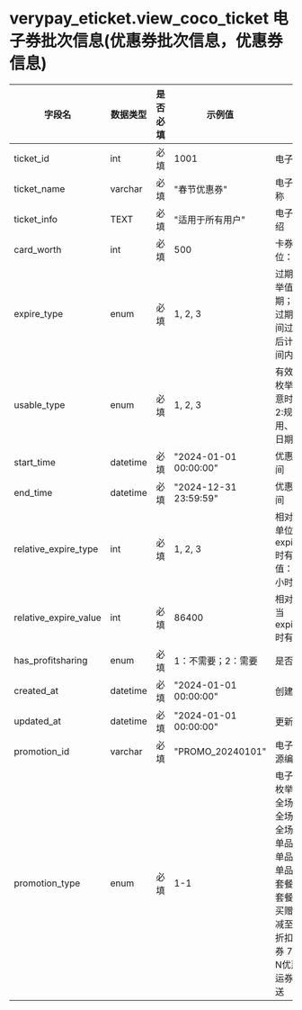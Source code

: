 # verypay_eticket.view_coco_ticket 电子券批次信息(优惠券批次信息，优惠券信息)

| 字段名                   | 数据类型     | 是否必填 | 示例值                   | 注释                                                                                                                                             |
|-----------------------|----------|------|-----------------------|------------------------------------------------------------------------------------------------------------------------------------------------|
| ticket_id             | int      | 必填   | 1001                  | 电子券批次ID                                                                                                                                        |
| ticket_name           | varchar  | 必填   | "春节优惠券"               | 电子券批次名称                                                                                                                                        |
| ticket_info           | TEXT     | 必填   | "适用于所有用户"             | 电子券详细介绍                                                                                                                                        |
| card_worth            | int      | 必填   | 500                   | 卡券面额（单位：分）                                                                                                                                     |
| expire_type           | enum     | 必填   | 1, 2, 3               | 过期方式，枚举值：1不过期；2绝对时间过期、3相对时间过期(自领取后计算多少时间内有效)                                                                                                   |
| usable_type           | enum     | 必填   | 1, 2, 3               | 有效期类型，枚举值：1:任意时段可用、2:规则日期可用、3:不规则日期可用                                                                                                          |
| start_time            | datetime | 必填   | "2024-01-01 00:00:00" | 优惠券开始时间                                                                                                                                        |
| end_time              | datetime | 必填   | "2024-12-31 23:59:59" | 优惠券结束时间                                                                                                                                        |
| relative_expire_type  | int      | 必填   | 1, 2, 3               | 相对过期时间单位，当expire_type=3时有效，枚举值：1:秒、2:小时、3:天                                                                                                    |
| relative_expire_value | int      | 必填   | 86400                 | 相对过期数值,当expire_type=3时有效                                                                                                                       |
| has_profitsharing     | enum     | 必填   | 1：不需要；2：需要            | 是否分账                                                                                                                                           |
| created_at            | datetime | 必填   | "2024-01-01 00:00:00" | 创建时间                                                                                                                                           |
| updated_at            | datetime | 必填   | "2024-01-01 00:00:00" | 更新时间                                                                                                                                           |
| promotion_id          | varchar  | 必填   | "PROMO_20240101"      | 电子券发券来源编号                                                                                                                                      |
| promotion_type        | enum     | 必填   | 1-1                   | 电子券类型，枚举值： 1-1:全场满减 1-2:全场立减 1-3:全场折扣 2-1:单品减至 2-2:单品立减 2-3:单品折扣 3-1:套餐满减 3-2:套餐减至 4-1:买赠 5-1:特定减至 5-2:特定折扣 6-1:兑换券 7-1:买M享N优惠 8-1:免运券 9-1:买M送 |
